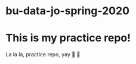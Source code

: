 # bu-data-jo-spring-2020
# This is my practice repo!
La la la, practice repo, yay
:hibiscus: :sparkling_heart:

